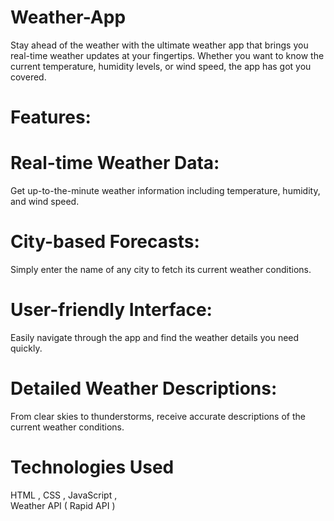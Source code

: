 # Weather-App
Stay ahead of the weather with the ultimate weather app that brings you real-time weather updates at your fingertips. Whether you want to know the current temperature, humidity levels, or wind speed, the app has got you covered.
# Features:
# Real-time Weather Data:
Get up-to-the-minute weather information including temperature, humidity, and wind speed.
<br>
# City-based Forecasts:
Simply enter the name of any city to fetch its current weather conditions.
<br>
# User-friendly Interface:
Easily navigate through the app and find the weather details you need quickly.
<br>
# Detailed Weather Descriptions:
From clear skies to thunderstorms, receive accurate descriptions of the current weather conditions.
# Technologies Used
HTML , CSS , JavaScript , 
<br>
Weather API ( Rapid API )
